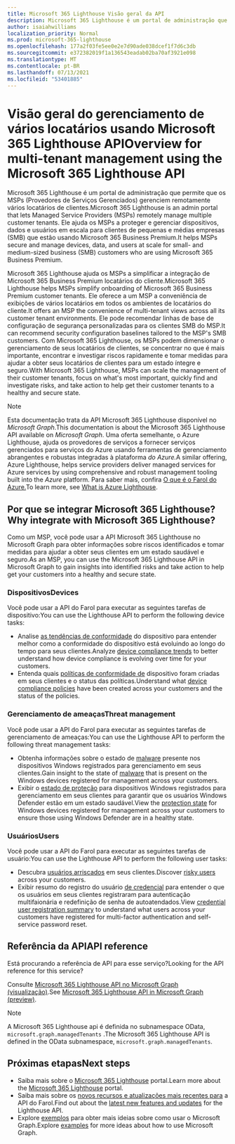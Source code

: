 ```yaml
---
title: Microsoft 365 Lighthouse Visão geral da API
description: Microsoft 365 Lighthouse é um portal de administração que ajuda os MSPs (Provedores de Serviços Gerenciados) a proteger e gerenciar dispositivos, dados e usuários em escala para clientes de pequenas e médias empresas (SMB) que estão usando o Microsoft 365 Business Premium.
author: isaiahwilliams
localization_priority: Normal
ms.prod: microsoft-365-lighthouse
ms.openlocfilehash: 177a2f03fe5ee0e2e7d90ade038dcef1f7d6c3db
ms.sourcegitcommit: e372382019f1a136543eadab02ba70af3921e098
ms.translationtype: MT
ms.contentlocale: pt-BR
ms.lasthandoff: 07/13/2021
ms.locfileid: "53401885"
---
```

# <a name="overview-for-multi-tenant-management-using-the-microsoft-365-lighthouse-api"></a><span data-ttu-id="36f51-103">Visão geral do gerenciamento de vários locatários usando Microsoft 365 Lighthouse API</span><span class="sxs-lookup"><span data-stu-id="36f51-103">Overview for multi-tenant management using the Microsoft 365 Lighthouse API</span></span>

<span data-ttu-id="36f51-104">Microsoft 365 Lighthouse é um portal de administração que permite que os MSPs (Provedores de Serviços Gerenciados) gerenciem remotamente vários locatários de clientes.</span><span class="sxs-lookup"><span data-stu-id="36f51-104">Microsoft 365 Lighthouse is an admin portal that lets Managed Service Providers (MSPs) remotely manage multiple customer tenants.</span></span> <span data-ttu-id="36f51-105">Ele ajuda os MSPs a proteger e gerenciar dispositivos, dados e usuários em escala para clientes de pequenas e médias empresas (SMB) que estão usando Microsoft 365 Business Premium.</span><span class="sxs-lookup"><span data-stu-id="36f51-105">It helps MSPs secure and manage devices, data, and users at scale for small- and medium-sized business (SMB) customers who are using Microsoft 365 Business Premium.</span></span>

<span data-ttu-id="36f51-106">Microsoft 365 Lighthouse ajuda os MSPs a simplificar a integração de Microsoft 365 Business Premium locatários do cliente.</span><span class="sxs-lookup"><span data-stu-id="36f51-106">Microsoft 365 Lighthouse helps MSPs simplify onboarding of Microsoft 365 Business Premium customer tenants.</span></span> <span data-ttu-id="36f51-107">Ele oferece a um MSP a conveniência de exibições de vários locatários em todos os ambientes de locatários do cliente.</span><span class="sxs-lookup"><span data-stu-id="36f51-107">It offers an MSP the convenience of multi-tenant views across all its customer tenant environments.</span></span> <span data-ttu-id="36f51-108">Ele pode recomendar linhas de base de configuração de segurança personalizadas para os clientes SMB do MSP.</span><span class="sxs-lookup"><span data-stu-id="36f51-108">It can recommend security configuration baselines tailored to the MSP's SMB customers.</span></span> <span data-ttu-id="36f51-109">Com Microsoft 365 Lighthouse, os MSPs podem dimensionar o gerenciamento de seus locatários de clientes, se concentrar no que é mais importante, encontrar e investigar riscos rapidamente e tomar medidas para ajudar a obter seus locatários de clientes para um estado íntegre e seguro.</span><span class="sxs-lookup"><span data-stu-id="36f51-109">With Microsoft 365 Lighthouse, MSPs can scale the management of their customer tenants, focus on what's most important, quickly find and investigate risks, and take action to help get their customer tenants to a healthy and secure state.</span></span>

> [!NOTE]  
> <span data-ttu-id="36f51-110">Esta documentação trata da API Microsoft 365 Lighthouse disponível no _Microsoft Graph_.</span><span class="sxs-lookup"><span data-stu-id="36f51-110">This documentation is about the Microsoft 365 Lighthouse API available on _Microsoft Graph_.</span></span> <span data-ttu-id="36f51-111">Uma oferta semelhante, o Azure Lighthouse, ajuda os provedores de serviços a fornecer serviços gerenciados para serviços do Azure usando ferramentas de gerenciamento abrangentes e robustas integradas à plataforma _do Azure._</span><span class="sxs-lookup"><span data-stu-id="36f51-111">A similar offering, Azure Lighthouse, helps service providers deliver managed services for Azure services by using comprehensive and robust management tooling built into the _Azure_ platform.</span></span> <span data-ttu-id="36f51-112">Para saber mais, confira [O que é o Farol do Azure.](/azure/lighthouse/overview)</span><span class="sxs-lookup"><span data-stu-id="36f51-112">To learn more, see [What is Azure Lighthouse](/azure/lighthouse/overview).</span></span>

## <a name="why-integrate-with-microsoft-365-lighthouse"></a><span data-ttu-id="36f51-113">Por que se integrar Microsoft 365 Lighthouse?</span><span class="sxs-lookup"><span data-stu-id="36f51-113">Why integrate with Microsoft 365 Lighthouse?</span></span>

<span data-ttu-id="36f51-114">Como um MSP, você pode usar a API Microsoft 365 Lighthouse no Microsoft Graph para obter informações sobre riscos identificados e tomar medidas para ajudar a obter seus clientes em um estado saudável e seguro.</span><span class="sxs-lookup"><span data-stu-id="36f51-114">As an MSP, you can use the Microsoft 365 Lighthouse API in Microsoft Graph to gain insights into identified risks and take action to help get your customers into a healthy and secure state.</span></span>

### <a name="devices"></a><span data-ttu-id="36f51-115">Dispositivos</span><span class="sxs-lookup"><span data-stu-id="36f51-115">Devices</span></span>

<span data-ttu-id="36f51-116">Você pode usar a API do Farol para executar as seguintes tarefas de dispositivo:</span><span class="sxs-lookup"><span data-stu-id="36f51-116">You can use the Lighthouse API to perform the following device tasks:</span></span>

- <span data-ttu-id="36f51-117">Analise [as tendências de conformidade](/graph/api/resources/managedtenants-manageddevicecompliancetrend?view=graph-rest-beta&preserve-view=true) do dispositivo para entender melhor como a conformidade do dispositivo está evoluindo ao longo do tempo para seus clientes.</span><span class="sxs-lookup"><span data-stu-id="36f51-117">Analyze [device compliance trends](/graph/api/resources/managedtenants-manageddevicecompliancetrend?view=graph-rest-beta&preserve-view=true) to better understand how device compliance is evolving over time for your customers.</span></span>
- <span data-ttu-id="36f51-118">Entenda quais [políticas de conformidade de](/graph/api/resources/managedtenants-manageddevicecompliance) dispositivo foram criadas em seus clientes e o status das políticas.</span><span class="sxs-lookup"><span data-stu-id="36f51-118">Understand what [device compliance policies](/graph/api/resources/managedtenants-manageddevicecompliance) have been created across your customers and the status of the policies.</span></span>

### <a name="threat-management"></a><span data-ttu-id="36f51-119">Gerenciamento de ameaças</span><span class="sxs-lookup"><span data-stu-id="36f51-119">Threat management</span></span>

<span data-ttu-id="36f51-120">Você pode usar a API do Farol para executar as seguintes tarefas de gerenciamento de ameaças:</span><span class="sxs-lookup"><span data-stu-id="36f51-120">You can use the Lighthouse API to perform the following threat management tasks:</span></span>

- <span data-ttu-id="36f51-121">Obtenha informações sobre o estado de [malware](/graph/api/resources/managedtenants-windowsdevicemalwarestate) presente nos dispositivos Windows registrados para gerenciamento em seus clientes.</span><span class="sxs-lookup"><span data-stu-id="36f51-121">Gain insight to the state of [malware](/graph/api/resources/managedtenants-windowsdevicemalwarestate) that is present on the Windows devices registered for management across your customers.</span></span>
- <span data-ttu-id="36f51-122">Exibir o [estado de proteção](/graph/api/resources/managedtenants-windowsprotectionstate?view=graph-rest-beta&preserve-view=true) para dispositivos Windows registrados para gerenciamento em seus clientes para garantir que os usuários Windows Defender estão em um estado saudável.</span><span class="sxs-lookup"><span data-stu-id="36f51-122">View the [protection state](/graph/api/resources/managedtenants-windowsprotectionstate?view=graph-rest-beta&preserve-view=true) for Windows devices registered for management across your customers to ensure those using Windows Defender are in a healthy state.</span></span>

### <a name="users"></a><span data-ttu-id="36f51-123">Usuários</span><span class="sxs-lookup"><span data-stu-id="36f51-123">Users</span></span>

<span data-ttu-id="36f51-124">Você pode usar a API do Farol para executar as seguintes tarefas de usuário:</span><span class="sxs-lookup"><span data-stu-id="36f51-124">You can use the Lighthouse API to perform the following user tasks:</span></span>

- <span data-ttu-id="36f51-125">Descubra [usuários arriscados](/graph/api/resources/managedtenants-riskyuser?view=graph-rest-beta&preserve-view=true) em seus clientes.</span><span class="sxs-lookup"><span data-stu-id="36f51-125">Discover [risky users](/graph/api/resources/managedtenants-riskyuser?view=graph-rest-beta&preserve-view=true) across your customers.</span></span>
- <span data-ttu-id="36f51-126">Exibir resumo do registro do usuário [de credencial](/graph/api/resources/managedtenants-credentialuserregistrationssummary?view=graph-rest-beta&preserve-view=true) para entender o que os usuários em seus clientes registraram para autenticação multifaionária e redefinição de senha de autoatendados.</span><span class="sxs-lookup"><span data-stu-id="36f51-126">View [credential user registration summary](/graph/api/resources/managedtenants-credentialuserregistrationssummary?view=graph-rest-beta&preserve-view=true) to understand what users across your customers have registered for multi-factor authentication and self-service password reset.</span></span>

## <a name="api-reference"></a><span data-ttu-id="36f51-127">Referência da API</span><span class="sxs-lookup"><span data-stu-id="36f51-127">API reference</span></span>

<span data-ttu-id="36f51-128">Está procurando a referência de API para esse serviço?</span><span class="sxs-lookup"><span data-stu-id="36f51-128">Looking for the API reference for this service?</span></span>

<span data-ttu-id="36f51-129">Consulte [Microsoft 365 Lighthouse API no Microsoft Graph (visualização)](/graph/api/resources/managedtenants-managedtenant?view=graph-rest-beta&preserve-view=true).</span><span class="sxs-lookup"><span data-stu-id="36f51-129">See [Microsoft 365 Lighthouse API in Microsoft Graph (preview)](/graph/api/resources/managedtenants-managedtenant?view=graph-rest-beta&preserve-view=true).</span></span>

> [!NOTE]
> <span data-ttu-id="36f51-130">A Microsoft 365 Lighthouse api é definida no subnamespace OData, `microsoft.graph.managedTenants` .</span><span class="sxs-lookup"><span data-stu-id="36f51-130">The Microsoft 365 Lighthouse API is defined in the OData subnamespace, `microsoft.graph.managedTenants`.</span></span>


## <a name="next-steps"></a><span data-ttu-id="36f51-131">Próximas etapas</span><span class="sxs-lookup"><span data-stu-id="36f51-131">Next steps</span></span>

- <span data-ttu-id="36f51-132">Saiba mais sobre o [Microsoft 365 Lighthouse](/microsoft-365/lighthouse/m365-lighthouse-overview?view=o365-worldwide&preserve-view=true) portal.</span><span class="sxs-lookup"><span data-stu-id="36f51-132">Learn more about the [Microsoft 365 Lighthouse](/microsoft-365/lighthouse/m365-lighthouse-overview?view=o365-worldwide&preserve-view=true) portal.</span></span>
- <span data-ttu-id="36f51-133">Saiba mais sobre os [novos recursos e atualizações mais recentes para](/graph/whats-new-overview) a API do Farol.</span><span class="sxs-lookup"><span data-stu-id="36f51-133">Find out about the [latest new features and updates](/graph/whats-new-overview) for the Lighthouse API.</span></span>
- <span data-ttu-id="36f51-134">Explore [exemplos](https://developer.microsoft.com/graph/graph/examples) para obter mais ideias sobre como usar o Microsoft Graph.</span><span class="sxs-lookup"><span data-stu-id="36f51-134">Explore [examples](https://developer.microsoft.com/graph/graph/examples) for more ideas about how to use Microsoft Graph.</span></span>
